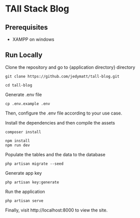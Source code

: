 # TAll Stack Blog

## Prerequisites

* XAMPP on windows

## Run Locally

Clone the repository and go to {application directory} directory
```shell
git clone https://github.com/jedymatt/tall-blog.git

cd tall-blog
```

Generate .env file
```shell
cp .env.example .env
```

Then, configure the .env file according to your use case.

Install the dependencies and then compile the assets
```shell
composer install

npm install
npm run dev
```

Populate the tables and the data to the database
```shell
php artisan migrate --seed
```

Generate app key
```shell
php artisan key:generate
```

Run the application
```shell
php artisan serve
```
Finally, visit http://localhost:8000 to view the site.
